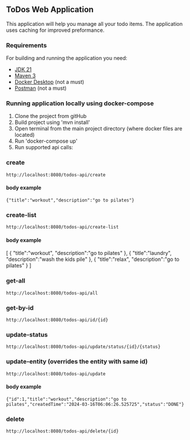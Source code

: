 ## ToDos Web Application
This application will help you manage all your todo items.
The application uses caching for improved preformance.

### Requirements

For building and running the application you need:

- [JDK 21](https://jdk.java.net/21/)
- [Maven 3](https://maven.apache.org)
- [Docker Desktop](https://www.docker.com/products/docker-desktop/) (not a must)
- [Postman](https://www.postman.com/) (not a must)

### Running application locally using docker-compose
1. Clone the project from gitHub
2. Build project using 'mvn install'
3. Open terminal from the main project directory (where docker files are located)
4. Run 'docker-compose up'
5. Run supported api calls:
### create
    http://localhost:8080/todos-api/create
#### body example
    {"title":"workout","description":"go to pilates"}
### create-list
    http://localhost:8080/todos-api/create-list
#### body example
   [
    {
    "title":"workout",
    "description":"go to pilates"
    },
    {
    "title":"laundry",
    "description":"wash the kids pile"
    },
    {
    "title":"relax",
    "description":"go to pilates"
    }
]
### get-all
    http://localhost:8080/todos-api/all
### get-by-id
    http://localhost:8080/todos-api/id/{id}
### update-status
    http://localhost:8080/todos-api/update/status/{id}/{status}
### update-entity (overrides the entity with same id)
    http://localhost:8080/todos-api/update
#### body example
    {"id":1,"title":"workout","description":"go to pilates","createdTime":"2024-03-16T06:06:26.525725","status":"DONE"}
### delete
    http://localhost:8080/todos-api/delete/{id}
